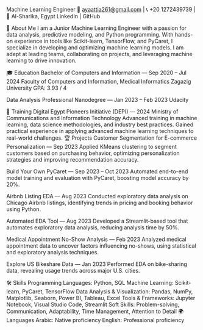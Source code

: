 Machine Learning Engineer
📧 ayaattia261@gmail.com | 📞 +20 1272439739 | 📍 Al-Sharika, Egypt
LinkedIn | GitHub

👋 About Me
I am a Junior Machine Learning Engineer with a passion for data analysis, predictive modeling, and Python programming. With hands-on experience in tools like Scikit-learn, TensorFlow, and PyCaret, I specialize in developing and optimizing machine learning models. I am adept at leading teams, collaborating on projects, and leveraging machine learning to drive innovation.

🎓 Education
Bachelor of Computers and Information — Sep 2020 – Jul 2024
Faculty of Computers and Information, Medical Informatics
Zagazig University
GPA: 3.93 / 4

Data Analysis Professional Nanodegree — Jan 2023 – Feb 2023
Udacity

💼 Training
Digital Egypt Pioneers Initiative (DEPI) — 2024
Ministry of Communications and Information Technology
Advanced training in machine learning, data science methodologies, and industry best practices. Gained practical experience in applying advanced machine learning techniques to real-world challenges.
🏆 Projects
Customer Segmentation for E-commerce Personalization — Sep 2023
Applied KMeans clustering to segment customers based on purchasing behavior, optimizing personalization strategies and improving recommendation accuracy.

Build Your Own PyCaret — Sep 2023 – Oct 2023
Automated end-to-end model training and evaluation with PyCaret, boosting model accuracy by 20%.

Airbnb Listing EDA — Aug 2023
Conducted exploratory data analysis on Chicago Airbnb listings, identifying trends in pricing and booking behavior using Python.

Automated EDA Tool — Aug 2023
Developed a Streamlit-based tool that automates exploratory data analysis, reducing analysis time by 50%.

Medical Appointment No-Show Analysis — Feb 2023
Analyzed medical appointment data to uncover factors influencing no-shows, using statistical and exploratory analysis techniques.

Explore US Bikeshare Data — Jan 2023
Performed EDA on bike-sharing data, revealing usage trends across major U.S. cities.

🛠️ Skills
Programming Languages: Python, SQL
Machine Learning: Scikit-learn, PyCaret, TensorFlow
Data Analysis & Visualization: Pandas, NumPy, Matplotlib, Seaborn, Power BI, Tableau, Excel
Tools & Frameworks: Jupyter Notebook, Visual Studio Code, Streamlit
Soft Skills: Problem-solving, Communication, Adaptability, Time Management, Attention to Detail
🌍 Languages
Arabic: Native proficiency
English: Professional proficiency
